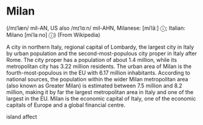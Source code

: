 # Milan 

(/mɪˈlæn/ mil-AN, US also /mɪˈlɑːn/ mil-AHN, Milanese: [miˈlãː] ⓘ; Italian: Milano [miˈlaːno] ⓘ) (From Wikipedia)

A city in northern Italy, regional capital of Lombardy, the largest city in Italy by urban population and the second-most-populous city proper in Italy after Rome. The city proper has a population of about 1.4 million, while its metropolitan city has 3.22 million residents. The urban area of Milan is the fourth-most-populous in the EU with 6.17 million inhabitants. According to national sources, the population within the wider Milan metropolitan area (also known as Greater Milan) is estimated between 7.5 million and 8.2 million, making it by far the largest metropolitan area in Italy and one of the largest in the EU. Milan is the economic capital of Italy, one of the economic capitals of Europe and a global financial centre.


 island affect
